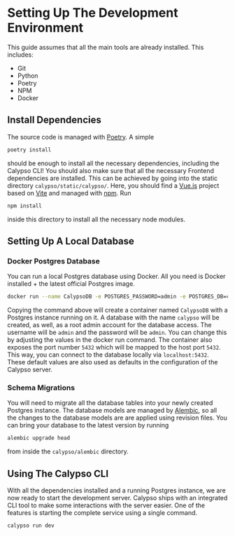 # Setting Up The Development Environment
This guide assumes that all the main tools are already installed. This includes:

- Git
- Python
- Poetry
- NPM
- Docker

## Install Dependencies
The source code is managed with [Poetry](https://python-poetry.org/). A simple
```sh
poetry install
```
should be enough to install all the necessary dependencies, including the Calypso CLI! You should also make sure that all the necessary Frontend dependencies are installed. This can be achieved by going into the static directory `calypso/static/calypso/`. Here, you should find a [Vue.js](https://vuejs.org/) project based on [Vite](https://vitejs.dev/) and managed with [npm](https://www.npmjs.com/). Run 
```sh
npm install
```
inside this directory to install all the necessary node modules.

## Setting Up A Local Database
### Docker Postgres Database
You can run a local Postgres database using Docker. All you need is Docker installed + the latest official Postgres image.
```sh
docker run --name CalypsoDB -e POSTGRES_PASSWORD=admin -e POSTGRES_DB=calypso -e POSTGRES_USER=admin -p 5432:5432 -d postgres
```
Copying the command above will create a container named `CalypsoDB` with a Postgres instance running on it. A database with the name `calypso` will be created, as well, as a 
root admin account for the database access. The username will be `admin` and the password will be `admin`. You can change this by adjusting the values in the docker run command. The container also exposes the port number `5432` which will be mapped to the host port `5432`. This way, you can connect to the database locally via `localhost:5432`. These default values are also used as defaults in the configuration of the Calypso server.

### Schema Migrations
You will need to migrate all the database tables into your newly created Postgres instance. The database models are managed by [Alembic](https://alembic.sqlalchemy.org/en/latest/), so all the changes to the database models are are applied using revision files. You can bring your database to the latest version by running
```sh
alembic upgrade head
```
from inside the `calypso/alembic` directory.

## Using The Calypso CLI
With all the dependencies installed and a running Postgres instance, we are now ready to start the development server.
Calypso ships with an integrated CLI tool to make some interactions with the server easier. One of the features is starting the complete service using a single command.

```sh
calypso run dev
```